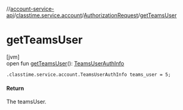 //[account-service-api](../../../index.md)/[classtime.service.account](../index.md)/[AuthorizationRequest](index.md)/[getTeamsUser](get-teams-user.md)

# getTeamsUser

[jvm]\
open fun [getTeamsUser](get-teams-user.md)(): [TeamsUserAuthInfo](../-teams-user-auth-info/index.md)

`.classtime.service.account.TeamsUserAuthInfo teams_user = 5;`

#### Return

The teamsUser.

